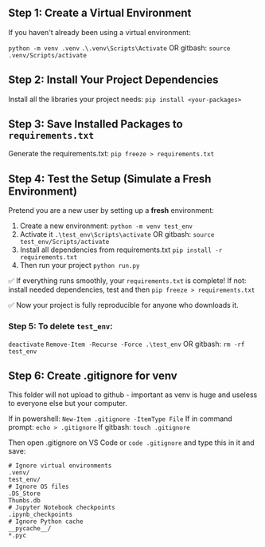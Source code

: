 ## Step 1: Create a Virtual Environment
If you haven't already been using a virtual environment:

`python -m venv .venv`
`.\.venv\Scripts\Activate` OR gitbash: `source .venv/Scripts/activate`

## Step 2: Install Your Project Dependencies

Install all the libraries your project needs:
`pip install <your-packages>`

## Step 3: Save Installed Packages to `requirements.txt`

Generate the requirements.txt:
`pip freeze > requirements.txt`

## Step 4: Test the Setup (Simulate a Fresh Environment)

Pretend you are a new user by setting up a **fresh** environment:
1. Create a new environment:
 `python -m venv test_env`
 2. Activate it
`.\test_env\Scripts\activate` OR gitbash: `source test_env/Scripts/activate`
3. Install all dependencies from requirements.txt
 `pip install -r requirements.txt`
4. Then run your project 
`python run.py`

✅ If everything runs smoothly, your `requirements.txt` is complete!
If not: install needed dependencies, test and then `pip freeze > requirements.txt`

✅ Now your project is fully reproducible for anyone who downloads it.

### Step 5: To delete `test_env`:
`deactivate`
`Remove-Item -Recurse -Force .\test_env` OR gitbash: `rm -rf test_env`

## Step 6: Create .gitignore for venv
This folder will not upload to github - important as venv is huge and useless to everyone else but your computer.

If in powershell: `New-Item .gitignore -ItemType File`
If in command prompt: `echo > .gitignore`
If gitbash: `touch .gitignore`

Then open .gitignore on VS Code or `code .gitignore` and type this in it and save:
```
# Ignore virtual environments
.venv/
test_env/
# Ignore OS files
.DS_Store
Thumbs.db
# Jupyter Notebook checkpoints
.ipynb_checkpoints
# Ignore Python cache
__pycache__/
*.pyc
```